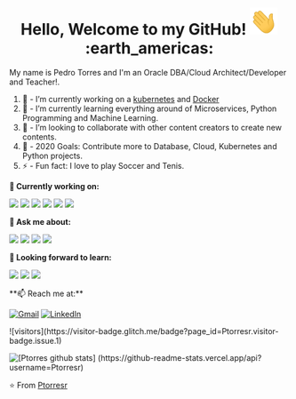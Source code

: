 <h1 align= "center"><b>Hello, Welcome to my GitHub! <img src="https://raw.githubusercontent.com/Ptorresr/Ptorresr/master/wave.gif" width="50px"> :earth_americas:</b></h1>

<p align="left">
My name is Pedro Torres and I'm an Oracle DBA/Cloud Architect/Developer and Teacher!. 

1. 🔭 - I’m currently working on a [kubernetes](https://kubernetes.io/) and [Docker](https://www.docker.com)
2. 🌱 - I’m currently learning everything around of Microservices, Python Programming and Machine Learning.
3. 👯 - I’m looking to collaborate with other content creators to create new contents.
4. 🥅 - 2020 Goals: Contribute more to Database, Cloud, Kubernetes and Python projects.
5. ⚡ - Fun fact: I love to play Soccer and Tenis.
</p>

**💼 Currently working on:**

<code><a href="https://www.python.org/" target="_blank"><img height="40" src="https://www.vectorlogo.zone/logos/python/python-ar21.svg"></a></code>
<code><a href="https://www.docker.com/" target="_blank"><img height="40" src="https://www.vectorlogo.zone/logos/docker/docker-ar21.svg"></a></code>
<code><a href="https://www.ansible.com/" target="_blank"><img height="40" src="https://www.vectorlogo.zone/logos/ansible/ansible-ar21.svg"></a></code>
<code><a href="https://git-scm.com//" target="_blank"><img height="40" src="https://www.vectorlogo.zone/logos/git-scm/git-scm-ar21.svg"></a></code>
<code><a href="https://www.python.org/" target="_blank"><img height="40" src="https://www.vectorlogo.zone/logos/python/python-ar21.svg"></a></code>
<code><a href="https://www.terraform.io/" target="_blank"><img height="40" src="https://www.vectorlogo.zone/logos/terraformio/terraformio-ar21.svg"></a></code>

**💬 Ask me about:**

<code><a href="https:///" target="_blank"><img height="40" src="https://www.vectorlogo.zone/logos/linux/linux-ar21.svg"></a></code>
<code><a href="https://www.docker.com/" target="_blank"><img height="40" src="https://www.vectorlogo.zone/logos/docker/docker-ar21.svg"></a></code>
<code><a href="https://kubernetes.io/" target="_blank"><img height="40" src="https://www.vectorlogo.zone/logos/kubernetes/kubernetes-ar21.svg"></a></code>
<code><a href="https://www.oracle.com/" target="_blank"><img height="40" src="https://www.vectorlogo.zone/logos/oracle/oracle-ar21.svg"></a></code>

**🌱 Looking forward to learn:**

<code><a href="https://www.javascript.com/" target="_blank"><img height="40" src="https://www.vectorlogo.zone/logos/javascript/javascript-ar21.svg"></a></code>
<code><a href="https://reactjs.org/" target="_blank"><img height="50" src="https://www.vectorlogo.zone/logos/reactjs/reactjs-ar21.svg"></a></code>
<code><a href="https://microservices.io/" target="_blank"><img height="40" src="https://comunytek.com/wp-content/uploads/2017/03/Microservices.png"></a></code>

<div align="Left">
**📫 Reach me at:**<br>

[![Gmail](https://img.shields.io/badge/-GMAIL-D14836?style=for-the-badge&logo=gmail&logoColor=white)](mailto:pedro.torres.rdz@gmail.com)
[![LinkedIn](https://img.shields.io/badge/-LINKEDIN-0077B5?style=for-the-badge&logo=linkedin&logoColor=white)](https://www.linkedin.com/in/pedro-torres-rdz/)

<div align="left">
![visitors](https://visitor-badge.glitch.me/badge?page_id=Ptorresr.visitor-badge.issue.1)

![[Ptorres github stats] (https://github-readme-stats.vercel.app/api?username=Ptorresr)](https://github.com/Ptorresr/github-readme-stats)

</div>  

⭐️ From [Ptorresr](https://github.com/Ptorresr)

